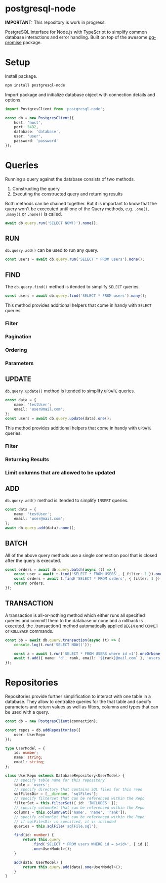 # postgresql-node

**IMPORTANT:** This repository is work in progress.

PostgreSQL interface for Node.js with TypeScript to simplify common database interactions and error handling. Built on top of the awesome [pg-promise](https://github.com/vitaly-t/pg-promise) package.

# Setup

Install package.

```sh
npm install postgresql-node
```

Import package and initialize database object with connection details and options.

```ts
import PostgresClient from 'postgresql-node';

const db = new PostgresClient({
    host: 'host',
    port: 5432,
    database: 'database',
    user: 'user',
    password: 'password'
});
```

# Queries

Running a query against the database consists of two methods.

1. Constructing the query
2. Executing the constructed query and returning results

Both methods can be chained together. But it is important to know that the query won't be excecuted until one of the Query methods, e.g. `.one()`, `.many()` or `.none()` is called.

```ts
await db.query.run('SELECT NOW()').none();
```

## RUN

`db.query.add()` can be used to run any query.

```ts
const users = await db.query.run('SELECT * FROM users').none();
```

## FIND

The `db.query.find()` method is itended to simplify `SELECT` queries.

```ts
const users = await db.query.find('SELECT * FROM users').many();
```

This method provides additional helpers that come in handy with `SELECT` queries.

### Filter

### Pagination

### Ordering

### Parameters

## UPDATE

`db.query.update()` method is itended to simplify `UPDATE` queries.

```ts
const data = {
    name: 'testUser';
    email: 'user@mail.com';
};
const users = await db.query.update(data).one();
```

This method provides additional helpers that come in handy with `UPDATE` queries.

### Filter

### Returning Results

### Limit columns that are allowed to be updated

## ADD

`db.query.add()` method is itended to simplify `INSERT` queries.

```ts
const data = {
    name: 'testUser';
    email: 'user@mail.com';
};
await db.query.add(data).none();
```

## BATCH

All of the above query methods use a single connection pool that is closed after the query is executed.

```ts
const orders = await db.query.batch(async (t) => {
    const user = await t.find('SELECT * FROM USERS', { filter: 1 }).one();
    const orders = await t.find('SELECT * FROM orders', { filter: 1 }).many();
    return orders;
});
```

## TRANSACTION

A transaction is all-or-nothing method which either runs all specified queries and committ them to the database or none and a rollback is executed. the .transaction() method automatically applied `BEGIN` and `COMMIT` or `ROLLBACK` commands.

```ts
const bb = await db.query.transaction(async (t) => {
    console.log(t.run('SELECT NOW()'));

    const a = await t.run('SELECT * FROM USERS where id =1').oneOrNone();
    await t.add({ name: 'd', rank, email: `${rank}@mail.com` }, 'users').none();
});
```

# Repositories

Repositories provide further simplification to interact with one table in a database. They allow to centralize queries for the that table and specify parameters and return values as well as filters, columns and types that can be used with a query.

```ts
const db = new PostgresClient(connection);

const repos = db.addRepositories({
    user: UserRepo
});

type UserModel = {
    id: number;
    name: string;
    email: string;
};

class UserRepo extends DatabaseRepository<UserModel> {
    // specify table name for this repository
    table = 'users';
    // specify directory that contains SQL files for this repo
    sqlFilesDir = [__dirname, 'sqlFiles'];
    // specify filterSet that can be referenced within the Repo
    filterSet = this.filterSet({ id: 'INCLUDES' });
    // specify columnSet that can be referenced within the Repo
    columns = this.columnSet(['name', 'name', 'rank']);
    // specify columnSet that can be referenced within the Repo
    // if sqlFilesDir is specified, it is included
    queries = this.sqlFile('sqlFile.sql');

    find(id: number) {
        return this.query
            .find('SELECT * FROM users WHERE id = $<id>', { id })
            .one<UserModel>();
    }

    add(data: UserModel) {
        return this.query.add(data).one<UserModel>();
    }
}
```
